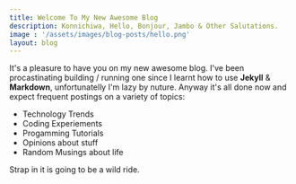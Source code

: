 ```yaml
---
title: Welcome To My New Awesome Blog
description: Konnichiwa, Hello, Bonjour, Jambo & Other Salutations. 
image : '/assets/images/blog-posts/hello.png'
layout: blog
---
```


It's a pleasure to have you on my new awesome blog. I've been procastinating building / running one since I learnt how to use **Jekyll** &amp; **Markdown**, unfortunatelly I'm lazy by nuture. Anyway it's all done now and expect frequent postings on a variety of topics:

* Technology Trends
* Coding Experiements
* Progamming Tutorials
* Opinions about stuff
* Random Musings about life

Strap in it is going to be a wild ride.
